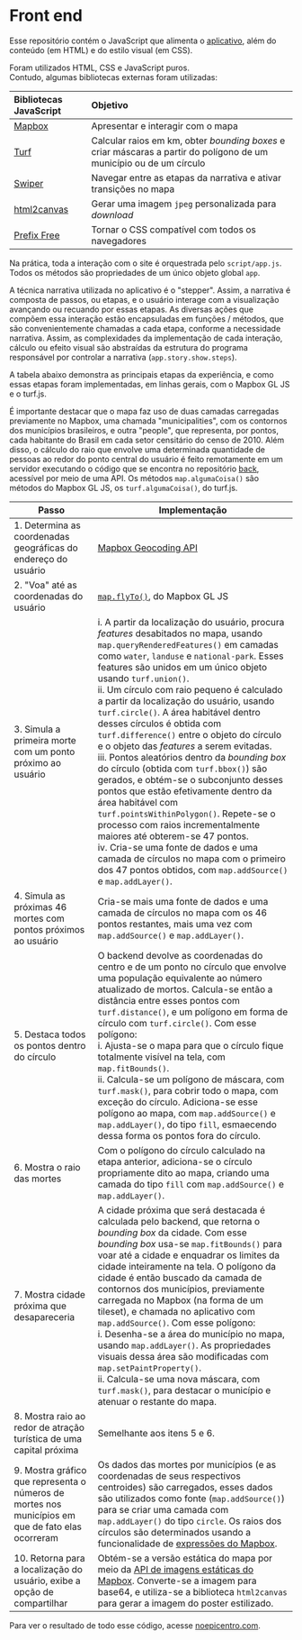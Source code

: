 # Front end

Esse repositório contém o JavaScript que alimenta o [aplicativo](https://noepicentro.com/), além do conteúdo (em HTML) e do estilo visual (em CSS).

Foram utilizados HTML, CSS e JavaScript puros.<br>Contudo, algumas bibliotecas externas foram utilizadas:

| Bibliotecas JavaScript|Objetivo|
|:-|:-|
|[Mapbox](https://docs.mapbox.com/mapbox-gl-js/api/)|Apresentar e interagir com o mapa|
|[Turf](https://turfjs.org/)|Calcular raios em km, obter _bounding boxes_ e criar máscaras a partir do polígono de um município ou de um círculo|
|[Swiper](https://swiperjs.com/)|Navegar entre as etapas da narrativa e ativar transições no mapa|
|[html2canvas](http://html2canvas.hertzen.com/)|Gerar uma imagem `jpeg` personalizada para _download_ |
|[Prefix Free](https://leaverou.github.io/prefixfree/)|Tornar o CSS compatível com todos os navegadores|

Na prática, toda a interação com o site é orquestrada pelo `script/app.js`. Todos os métodos são propriedades de um único objeto global `app`.

A técnica narrativa utilizada no aplicativo é o "stepper". Assim, a narrativa é composta de passos, ou etapas, e o usuário interage com a visualização avançando ou recuando por essas etapas. As diversas ações que compõem essa interação estão encapsuladas em funções / métodos, que são convenientemente chamadas a cada etapa, conforme a necessidade narrativa. Assim, as complexidades da implementação de cada interação, cálculo ou efeito visual são abstraídas da estrutura do programa responsável por controlar a narrativa (`app.story.show.steps`).

A tabela abaixo demonstra as principais etapas da experiência, e como essas etapas foram implementadas, em linhas gerais, com o Mapbox GL JS e o turf.js.

É importante destacar que o mapa faz uso de duas camadas carregadas previamente no Mapbox, uma chamada "municipalities", com os contornos dos municípios brasileiros, e outra "people", que representa, por pontos, cada habitante do Brasil em cada setor censitário do censo de 2010. Além disso, o cálculo do raio que envolve uma determinada quantidade de pessoas ao redor do ponto central do usuário é feito remotamente em um servidor executando o código que se encontra no repositório [back](https://github.com/noepicentro/back), acessível por meio de uma API. Os métodos `map.algumaCoisa()` são métodos do Mapbox GL JS, os `turf.algumaCoisa()`, do turf.js.

| Passo | Implementação |
| ----- | ------------- |
| 1. Determina as coordenadas geográficas do endereço do usuário | [Mapbox Geocoding API](https://docs.mapbox.com/api/search/#geocoding) |
| 2. "Voa" até as coordenadas do usuário | [`map.flyTo()`](https://docs.mapbox.com/mapbox-gl-js/api/map/#map#flyto), do Mapbox GL JS |
| 3. Simula a primeira morte com um ponto próximo ao usuário | i. A partir da localização do usuário, procura _features_ desabitados no mapa, usando `map.queryRenderedFeatures()` em camadas como `water`, `landuse` e `national-park`. Esses features são unidos em um único objeto usando `turf.union()`. <br> ii. Um círculo com raio pequeno é calculado a partir da localização do usuário, usando `turf.circle()`. A área habitável dentro desses círculos é obtida com `turf.difference()` entre o objeto do círculo e o objeto das _features_ a serem evitadas. <br> iii. Pontos aleatórios dentro da _bounding box_ do círculo (obtida com `turf.bbox()`) são gerados, e obtém-se o subconjunto desses pontos que estão efetivamente dentro da área habitável com `turf.pointsWithinPolygon()`. Repete-se o processo com raios incrementalmente maiores até obterem-se 47 pontos. <br> iv. Cria-se uma fonte de dados e uma camada de círculos no mapa com o primeiro dos 47 pontos obtidos, com `map.addSource()` e `map.addLayer()`. |
| 4. Simula as próximas 46 mortes com pontos próximos ao usuário | Cria-se mais uma fonte de dados e uma camada de círculos no mapa com os 46 pontos restantes, mais uma vez com `map.addSource()` e `map.addLayer()`.
| 5. Destaca todos os pontos dentro do círculo | O backend devolve as coordenadas do centro e de um ponto no círculo que envolve uma população equivalente ao número atualizado de mortos. Calcula-se então a distância entre esses pontos com `turf.distance()`, e um polígono em forma de círculo com `turf.circle()`. Com esse polígono:  <br> i. Ajusta-se o mapa para que o círculo fique totalmente visível na tela, com `map.fitBounds()`. <br> ii. Calcula-se um polígono de máscara, com `turf.mask()`, para cobrir todo o mapa, com exceção do círculo. Adiciona-se esse polígono ao mapa, com `map.addSource()` e `map.addLayer()`, do tipo `fill`, esmaecendo dessa forma os pontos fora do círculo.|
| 6. Mostra o raio das mortes | Com o polígono do círculo calculado na etapa anterior, adiciona-se o círculo propriamente dito ao mapa, criando uma camada do tipo `fill` com `map.addSource()` e `map.addLayer()`. |
| 7. Mostra cidade próxima que desapareceria | A cidade próxima que será destacada é calculada pelo backend, que retorna o _bounding box_ da cidade. Com esse _bounding box_ usa-se `map.fitBounds()` para voar até a cidade e enquadrar os limites da cidade inteiramente na tela. O polígono da cidade é então buscado da camada de contornos dos municípios, previamente carregada no Mapbox (na forma de um tileset), e chamada no aplicativo com `map.addSource()`. Com esse polígono: <br> i. Desenha-se a área do município no mapa, usando `map.addLayer()`. As propriedades visuais dessa área são modificadas com `map.setPaintProperty()`. <br> ii. Calcula-se uma nova máscara, com `turf.mask()`, para destacar o município e atenuar o restante do mapa. |
| 8. Mostra raio ao redor de atração turística de uma capital próxima | Semelhante aos itens 5 e 6. |
| 9. Mostra gráfico que representa o números de mortes nos municípios em que de fato elas ocorreram | Os dados das mortes por municípios (e as coordenadas de seus respectivos centroides) são carregados, esses dados são utilizados como fonte (`map.addSource()`) para se criar uma camada com `map.addLayer()` do tipo `circle`. Os raios dos círculos são determinados usando a funcionalidade de [expressões do Mapbox](https://docs.mapbox.com/mapbox-gl-js/style-spec/expressions/).
| 10. Retorna para a localização do usuário, exibe a opção de compartilhar | Obtém-se a versão estática do mapa por meio da [API de imagens estáticas do Mapbox](https://docs.mapbox.com/api/maps/#static-images). Converte-se a imagem para base64, e utiliza-se a biblioteca `html2canvas` para gerar a imagem do poster estilizado.

Para ver o resultado de todo esse código, acesse
[noepicentro.com](https://noepicentro.com/).
